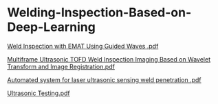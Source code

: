 # Welding-Inspection-Based-on-Deep-Learning



[Weld Inspection with EMAT Using Guided Waves .pdf](https://github.com/thom22/Welding-Inspection-Based-on-Deep-Learning/files/6847231/Weld.Inspection.with.EMAT.Using.Guided.Waves.pdf)

[Multiframe Ultrasonic TOFD Weld Inspection Imaging Based on Wavelet Transform and Image Registration.pdf](https://github.com/thom22/Welding-Inspection-Based-on-Deep-Learning/files/6847246/Multiframe.Ultrasonic.TOFD.Weld.Inspection.Imaging.Based.on.Wavelet.Transform.and.Image.Registration.pdf)

[Automated system for laser ultrasonic sensing weld penetration .pdf](https://github.com/thom22/Welding-Inspection-Based-on-Deep-Learning/files/6847247/Automated.system.for.laser.ultrasonic.sensing.weld.penetration.pdf)

[Ultrasonic Testing.pdf](https://github.com/thom22/Welding-Inspection-Based-on-Deep-Learning/files/6847233/Ultrasonic.Testing.pdf)
